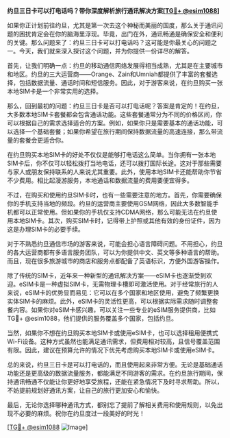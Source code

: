 **约旦三日卡可以打电话吗？带你深度解析旅行通讯解决方案[[TG💪+ @esim1088](https://t.me/s/esim1088)]**

如果你正计划前往约旦，尤其是第一次去这个神秘而美丽的国度，那么关于通讯问题的困扰肯定会在你的脑海里浮现。毕竟，出门在外，通讯畅通是确保安全和便利的关键。那么问题来了：约旦三日卡可以打电话吗？这可能是你最关心的问题之一。今天，我们就来深入探讨这个问题，并为你提供一份详尽的解答。

首先，让我们明确一点：约旦的移动通信网络发展得相当成熟，尤其是在主要城市和地区。约旦的三大运营商——Orange、Zain和Umniah都提供了丰富的套餐选择，包括数据流量、通话时间和短信服务。因此，对于游客来说，在约旦购买一张本地SIM卡是一个非常实用的选择。

那么，回到最初的问题：约旦三日卡是否可以打电话呢？答案是肯定的！在约旦，大多数本地SIM卡套餐都会包含通话功能。这些套餐通常分为不同的价格区间，你可以根据自己的需求选择适合的方案。例如，如果你只是需要基本的通话功能，可以选择一个基础套餐；如果你希望在旅行期间保持数据流量的高速连接，那么带流量的套餐会更适合你。

在约旦购买本地SIM卡的好处不仅仅是能够打电话这么简单。当你拥有一张本地SIM卡后，你不仅可以轻松拨打当地电话，还可以拨打国际长途。这对于那些需要与家人或朋友保持联系的人来说尤其重要。此外，使用本地SIM卡还能帮助你节省不少费用。相比起漫游服务，本地通话和数据流量的费用要便宜得多。

不过，在购买和使用约旦SIM卡时，也有一些需要注意的地方。首先，你需要确保你的手机支持当地的频段。约旦的运营商主要使用GSM网络，因此大多数智能手机都可以正常使用。但如果你的手机仅支持CDMA网络，那么可能无法在约旦使用本地SIM卡。其次，购买SIM卡时，记得带上护照或其他有效的身份证件，因为这是办理SIM卡的必要手续。

对于不熟悉约旦通信市场的游客来说，可能会担心语言障碍问题。不用担心，约旦的各大运营商都有多语言服务团队，可以为你提供中文、英文等多种语言的帮助。而且，现在很多旅游城市的商店和服务点都配备了英语标识，方便外国游客操作。

除了传统的SIM卡，近年来一种新型的通讯解决方案——eSIM卡也逐渐受到欢迎。eSIM卡是一种虚拟SIM卡，无需物理卡槽即可激活使用。对于经常旅行的人来说，eSIM卡的优势显而易见：它可以在多个国家和地区使用，避免了频繁更换实体SIM卡的麻烦。此外，eSIM卡的灵活性更高，可以根据实际需求随时调整套餐内容。如果你对eSIM卡感兴趣，可以关注一些专业的eSIM服务提供商，比如TG💪+ @esim1088，他们提供的服务覆盖多个国家，包括约旦。

当然，如果你不想在约旦购买本地SIM卡或使用eSIM卡，也可以选择租用便携式Wi-Fi设备。这种方式虽然也能满足通讯需求，但费用相对较高，且信号覆盖范围有限。因此，建议在预算允许的情况下优先考虑购买本地SIM卡或使用eSIM卡。

总的来说，约旦三日卡是可以打电话的，而且使用起来非常方便。无论是基础通话功能还是更高级的数据流量服务，都能满足不同游客的需求。在约旦旅行期间，保持通讯畅通不仅能让你更好地享受旅程，还能在紧急情况下及时寻求帮助。所以，不妨提前规划好通讯方案，让自己的旅行更加安心和愉快。

最后，无论你选择哪种通讯方式，都别忘了提前了解相关费用和使用规则，以免出现不必要的麻烦。祝你在约旦度过一段美好的时光！

[[TG💪+ @esim1088](https://t.me/s/esim1088) ![Image](https://i.postimg.cc/4NQfJmqS/Snipaste-2025-05-13-00-14-12.png)]